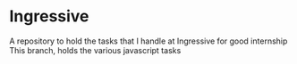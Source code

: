 # Ingressive
A repository to hold the tasks that I handle at Ingressive for good internship
This branch, holds the various javascript tasks
